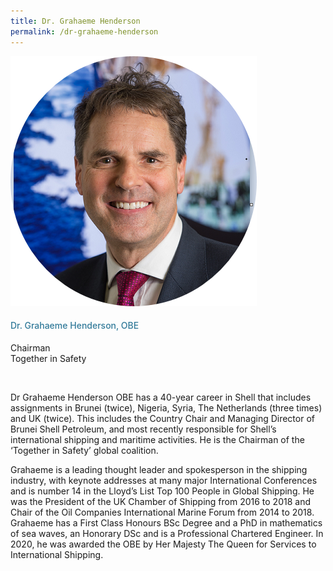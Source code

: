 ```yaml
---
title: Dr. Grahaeme Henderson
permalink: /dr-grahaeme-henderson
---
```

<div class="row">
            <div class="col is-3">
              <img src="images/speakers/Grahaeme-Henderson.png">
            </div>
            <div class="col is-9 speaker-details">
              <h4>Dr. Grahaeme Henderson, OBE</h4>
<p>Chairman<br>
Together in Safety</p><br>
<p>
Dr Grahaeme Henderson OBE has a 40-year career in Shell that includes assignments in Brunei (twice), Nigeria, Syria, The Netherlands (three times) and UK (twice). This includes the Country Chair and Managing Director of Brunei Shell Petroleum, and most recently responsible for Shell’s international shipping and maritime activities. He is the Chairman of the ‘Together in Safety’ global coalition. </p>
<p>
Grahaeme is a leading thought leader and spokesperson in the shipping industry, with keynote addresses at many major International Conferences and is number 14 in the Lloyd’s List Top 100 People in Global Shipping. He was the President of the UK Chamber of Shipping from 2016 to 2018 and Chair of the Oil Companies International Marine Forum from 2014 to 2018. 
Grahaeme has a First Class Honours BSc Degree and a PhD in mathematics of sea waves, an Honorary DSc and is a Professional Chartered Engineer. In 2020, he was awarded the OBE by Her Majesty The Queen for Services to International Shipping.</p>
            </div>
          </div> 
					
<style type="text/css"> 
    .is-left{
      text-align: left;
    }
    h4{
      font-weight: 500; 
      color: #337B9A !important;
    }
     .speaker-details p { text-align: justified; }
  </style>